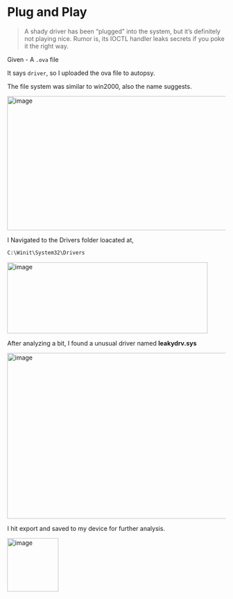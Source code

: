 # Plug and Play

> A shady driver has been “plugged” into the system, but it’s definitely not playing nice. Rumor is, its IOCTL handler leaks secrets if you poke it the right way.

Given - A `.ova` file

It says `driver`, so I uploaded the ova file to autopsy. 

The file system was similar to win2000, also the name suggests.

<img width="1364" height="309" alt="image" src="https://github.com/user-attachments/assets/8b8dbd6a-a802-4785-8913-de22a76cca6a" /> <br>

I Navigated to the Drivers folder loacated at, 
```bash
C:\Winit\System32\Drivers
```
<img width="462" height="164" alt="image" src="https://github.com/user-attachments/assets/3196ab0a-ffc1-47f8-8270-25ae5a41274f" /><br>

After analyzing a bit, I found a unusual driver named **leakydrv.sys**

<img width="723" height="382" alt="image" src="https://github.com/user-attachments/assets/2d886759-cc39-48e6-a3be-e3c1af2e9d0d" /><br>

I hit export and saved to my device for further analysis.

<img width="118" height="123" alt="image" src="https://github.com/user-attachments/assets/11eb482d-d96d-4b2e-85a2-f2656a9d6ed3" />
